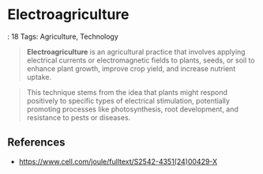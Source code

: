 # Electroagriculture

: 18
Tags: Agriculture, Technology

> **Electroagriculture** is an agricultural practice that involves applying electrical currents or electromagnetic fields to plants, seeds, or soil to enhance plant growth, improve crop yield, and increase nutrient uptake.
> 

> This technique stems from the idea that plants might respond positively to specific types of electrical stimulation, potentially promoting processes like photosynthesis, root development, and resistance to pests or diseases.
> 

## References

- https://www.cell.com/joule/fulltext/S2542-4351(24)00429-X